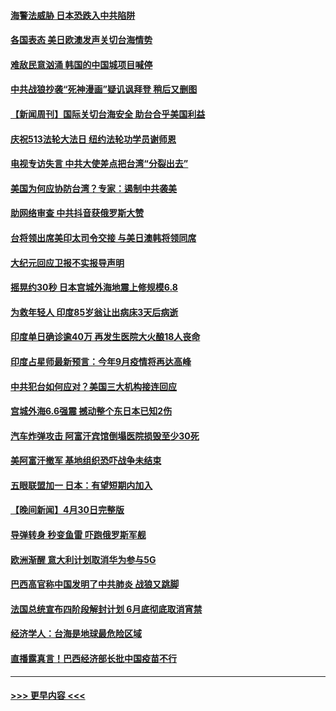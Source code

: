 #### [海警法威胁 日本恐跌入中共陷阱](../pages/prog202/a103108085.md?t=05020801) 
#### [各国表态 美日欧澳发声关切台海情势](../pages/prog202/a103108099.md?t=05020801) 
#### [难敌民意汹涌 韩国的中国城项目喊停](../pages/prog202/a103108819.md?t=05020801) 
#### [中共战狼抄袭“死神漫画”疑讥讽拜登 稍后又删图](../pages/prog202/a103108812.md?t=05020801) 
#### [【新闻周刊】国际关切台海安全 助台合乎美国利益](../pages/prog202/a103108808.md?t=05020801) 
#### [庆祝513法轮大法日 纽约法轮功学员谢师恩](../pages/prog202/a103108805.md?t=05020801) 
#### [电视专访失言 中共大使差点把台湾“分裂出去”](../pages/prog202/a103108742.md?t=05020801) 
#### [美国为何应协防台湾？专家：遏制中共袭美](../pages/prog202/a103108696.md?t=05020801) 
#### [助网络审查 中共抖音获俄罗斯大赞](../pages/prog202/a103108626.md?t=05020801) 
#### [台将领出席美印太司令交接 与美日澳韩将领同席](../pages/prog202/a103108666.md?t=05020801) 
#### [大纪元回应卫报不实报导声明](../pages/prog202/a103108633.md?t=05020801) 
#### [摇晃约30秒 日本宫城外海地震上修规模6.8](../pages/prog202/a103108477.md?t=05020801) 
#### [为救年轻人 印度85岁翁让出病床3天后病逝](../pages/prog202/a103108457.md?t=05020801) 
#### [印度单日确诊逾40万 再发生医院大火酿18人丧命](../pages/prog202/a103108440.md?t=05020801) 
#### [印度占星师最新预言：今年9月疫情将再达高峰](../pages/prog202/a103108368.md?t=05020801) 
#### [中共犯台如何应对？美国三大机构接连回应](../pages/prog202/a103108423.md?t=05020801) 
#### [宫城外海6.6强震 撼动整个东日本已知2伤](../pages/prog202/a103108347.md?t=05020801) 
#### [汽车炸弹攻击 阿富汗宾馆倒塌医院损毁至少30死](../pages/prog202/a103108389.md?t=05020801) 
#### [美阿富汗撤军 基地组织恐吓战争未结束](../pages/prog202/a103108030.md?t=05020801) 
#### [五眼联盟加一 日本：有望短期内加入](../pages/prog202/a103108083.md?t=05020801) 
#### [【晚间新闻】4月30日完整版](../pages/prog202/a103108327.md?t=05020801) 
#### [导弹转身 秒变鱼雷 吓跑俄罗斯军舰](../pages/prog202/a103108064.md?t=05020801) 
#### [欧洲渐醒 意大利计划取消华为参与5G](../pages/prog202/a103108199.md?t=05020801) 
#### [巴西高官称中国发明了中共肺炎 战狼又跳脚](../pages/prog202/a103108063.md?t=05020801) 
#### [法国总统宣布四阶段解封计划 6月底彻底取消宵禁](../pages/prog202/a103108070.md?t=05020801) 
#### [经济学人：台海是地球最危险区域](../pages/prog202/a103108131.md?t=05020801) 
#### [直播露真言！巴西经济部长批中国疫苗不行](../pages/prog202/a103108096.md?t=05020801) 

----
#### [ >>> 更早内容 <<< ](../indexes/prog202-earlier.md)
